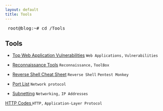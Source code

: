 ```yaml
---
layout: default
title: Tools
---
```

<pre> root@blog:~# cd /Tools </pre>  
## **Tools**

- [Top Web Application Vulnerabilities](https://isaac-ken.github.io/posts/Tools/Top_Vulnerabilities.html) `Web Applications,` `Vulnerabilities`

- [Reconnaissance Tools](https://isaac-ken.github.io/posts/Tools/Recon.html) `Reconnaissance,` `ToolBox`

- [Reverse Shell Cheat Sheet](https://isaac-ken.github.io/posts/Tools/Reverse_Shell_Cheat_Sheet.html) `Reverse Shell` `Pentest Monkey`

- [Port List](https://isaac-ken.github.io/posts/Tools/Ports.html) `Network protocol` 

- [Subnetting](https://isaac-ken.github.io/posts/Tools/Subnets.html) `Networking,` `IP Addresses`

[HTTP Codes ](https://isaac-ken.github.io/posts/Tools/Http_Response.html) `HTTP,` `Application-Layer Protocol`
